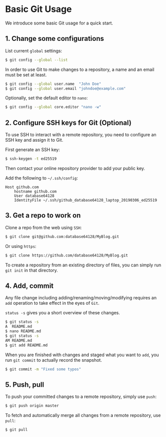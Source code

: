 # Basic Git Usage

We introduce some basic Git usage for a quick start.

## 1. Change some configurations

List current `global` settings:
```bash
$ git config --global --list
```
In order to use Git to make changes to a repository, a name and an email must be set at least.
```bash
$ git config --global user.name  "John Doe"
$ git config --global user.email "johndoe@example.com"
```
Optionally, set the default editor to `nano`:
```bash
$ git config --global core.editor "nano -w"
```

## 2. Configure SSH keys for Git (Optional)

To use SSH to interact with a remote repository, you need to configure an SSH key and assign it to Git.

First generate an SSH key:
```bash
$ ssh-keygen -t ed25519
```

Then contact your online repository provider to add your public key.

Add the following to `~/.ssh/config`:
```
Host github.com
	hostname github.com
	User database64128
	IdentityFile ~/.ssh/github_database64128_laptop_20190306_ed25519
```

## 3. Get a repo to work on

Clone a repo from the web using `SSH`:
```bash
$ git clone git@github.com:database64128/MyBlog.git
```
Or using `https`:
```bash
$ git clone https://github.com/database64128/MyBlog.git
```
To create a repository from an existing directory of files, you can simply run `git init` in that directory.

## 4. Add, commit

Any file change including adding/renaming/moving/modifying requires an `add` operation to take effect in the eyes of `Git`.

`status -s` gives you a short overview of these changes.

```bash
$ git status -s
A  README.md
$ nano README.md
$ git status -s
AM README.md
$ git add README.md
```

When you are finished with changes and staged what you want to `add`, you run `git commit` to actually record the snapshot.

```bash
$ git commit -m "Fixed some typos"
```

## 5. Push, pull
To push your committed changes to a remote repository, simply use `push`:
```bash
$ git push origin master
```

To fetch and automatically merge all changes from a remote repository, use `pull`:
```bash
$ git pull
```